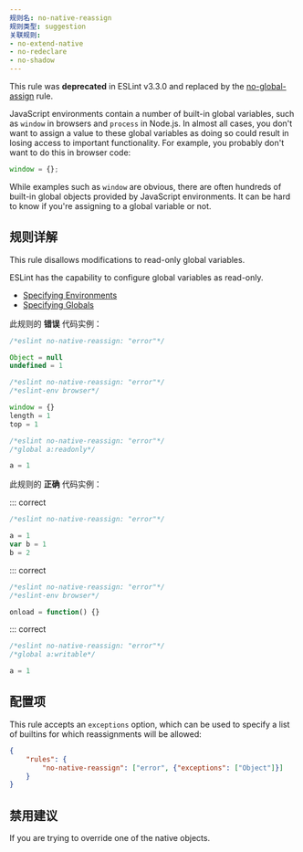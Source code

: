 ```yaml
---
规则名: no-native-reassign
规则类型: suggestion
关联规则:
- no-extend-native
- no-redeclare
- no-shadow
---
```



This rule was **deprecated** in ESLint v3.3.0 and replaced by the [no-global-assign](no-global-assign) rule.

JavaScript environments contain a number of built-in global variables, such as `window` in browsers and `process` in Node.js. In almost all cases, you don't want to assign a value to these global variables as doing so could result in losing access to important functionality. For example, you probably don't want to do this in browser code:

```js
window = {};
```

While examples such as `window` are obvious, there are often hundreds of built-in global objects provided by JavaScript environments. It can be hard to know if you're assigning to a global variable or not.

## 规则详解

This rule disallows modifications to read-only global variables.

ESLint has the capability to configure global variables as read-only.

* [Specifying Environments](../user-guide/configuring#specifying-environments)
* [Specifying Globals](../user-guide/configuring#specifying-globals)

此规则的 **错误** 代码实例：



```js
/*eslint no-native-reassign: "error"*/

Object = null
undefined = 1
```



```js
/*eslint no-native-reassign: "error"*/
/*eslint-env browser*/

window = {}
length = 1
top = 1
```



```js
/*eslint no-native-reassign: "error"*/
/*global a:readonly*/

a = 1
```

此规则的 **正确** 代码实例：

::: correct

```js
/*eslint no-native-reassign: "error"*/

a = 1
var b = 1
b = 2
```

::: correct

```js
/*eslint no-native-reassign: "error"*/
/*eslint-env browser*/

onload = function() {}
```

::: correct

```js
/*eslint no-native-reassign: "error"*/
/*global a:writable*/

a = 1
```

## 配置项

This rule accepts an `exceptions` option, which can be used to specify a list of builtins for which reassignments will be allowed:

```json
{
    "rules": {
        "no-native-reassign": ["error", {"exceptions": ["Object"]}]
    }
}
```

## 禁用建议

If you are trying to override one of the native objects.

